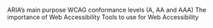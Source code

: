 
ARIA’s main purpose
WCAG conformance levels (A, AA and AAA)
The importance of Web Accessibility
Tools to use for Web Accessibility
